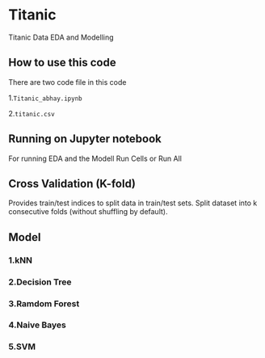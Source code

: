 # Titanic
Titanic Data EDA and Modelling

## How to use this code

There are two code file in this code

1.``` Titanic_abhay.ipynb ```

2.``` titanic.csv ```

## Running on Jupyter notebook

For running EDA and the Modell Run Cells or Run All

## Cross Validation (K-fold)

Provides train/test indices to split data in train/test sets. Split dataset into k consecutive folds (without shuffling by default).

## Model 

### 1.kNN
### 2.Decision Tree
### 3.Ramdom Forest
### 4.Naive Bayes
### 5.SVM


